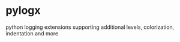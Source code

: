 # pylogx
python logging extensions supporting additional levels, colorization, indentation and more
